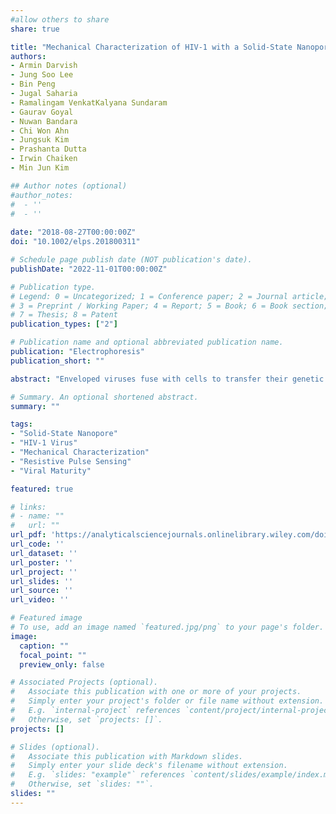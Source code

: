 ```yaml
---
#allow others to share
share: true

title: "Mechanical Characterization of HIV-1 with a Solid-State Nanopore Sensor"
authors:
- Armin Darvish
- Jung Soo Lee
- Bin Peng
- Jugal Saharia
- Ramalingam VenkatKalyana Sundaram
- Gaurav Goyal
- Nuwan Bandara
- Chi Won Ahn
- Jungsuk Kim
- Prashanta Dutta
- Irwin Chaiken
- Min Jun Kim

## Author notes (optional)
#author_notes:
#  - ''
#  - ''
  
date: "2018-08-27T00:00:00Z"
doi: "10.1002/elps.201800311"

# Schedule page publish date (NOT publication's date).
publishDate: "2022-11-01T00:00:00Z"

# Publication type.
# Legend: 0 = Uncategorized; 1 = Conference paper; 2 = Journal article;
# 3 = Preprint / Working Paper; 4 = Report; 5 = Book; 6 = Book section;
# 7 = Thesis; 8 = Patent
publication_types: ["2"]

# Publication name and optional abbreviated publication name.
publication: "Electrophoresis"
publication_short: ""

abstract: "Enveloped viruses fuse with cells to transfer their genetic materials and infect the host cell. Fusion requires deformation of both viral and cellular membranes. Since the rigidity of viral membrane is a key factor in their infectivity, studying the rigidity of viral particles is of great significance in understating viral infection. In this paper, a nanopore is used as a single molecule sensor to characterize the deformation of pseudo-type human immunodeficiency virus type 1 at sub-micron scale. Non-infective immature viruses were found to be more rigid than infective mature viruses. In addition, the effects of cholesterol and membrane proteins on the mechanical properties of mature viruses were investigated by chemically modifying the membranes. Furthermore, the deformability of single virus particles was analyzed through a recapturing technique, where the same virus was analyzed twice. The findings demonstrate the ability of nanopore resistive pulse sensing to characterize the deformation of a single virus as opposed to average ensemble measurements."

# Summary. An optional shortened abstract.
summary: ""

tags:
- "Solid-State Nanopore"
- "HIV-1 Virus"
- "Mechanical Characterization"
- "Resistive Pulse Sensing"
- "Viral Maturity"

featured: true

# links:
# - name: ""
#   url: ""
url_pdf: 'https://analyticalsciencejournals.onlinelibrary.wiley.com/doi/epdf/10.1002/elps.201800311'
url_code: ''
url_dataset: ''
url_poster: ''
url_project: ''
url_slides: ''
url_source: ''
url_video: ''

# Featured image
# To use, add an image named `featured.jpg/png` to your page's folder. 
image:
  caption: ""
  focal_point: ""
  preview_only: false

# Associated Projects (optional).
#   Associate this publication with one or more of your projects.
#   Simply enter your project's folder or file name without extension.
#   E.g. `internal-project` references `content/project/internal-project/index.md`.
#   Otherwise, set `projects: []`.
projects: []

# Slides (optional).
#   Associate this publication with Markdown slides.
#   Simply enter your slide deck's filename without extension.
#   E.g. `slides: "example"` references `content/slides/example/index.md`.
#   Otherwise, set `slides: ""`.
slides: ""
---
```

